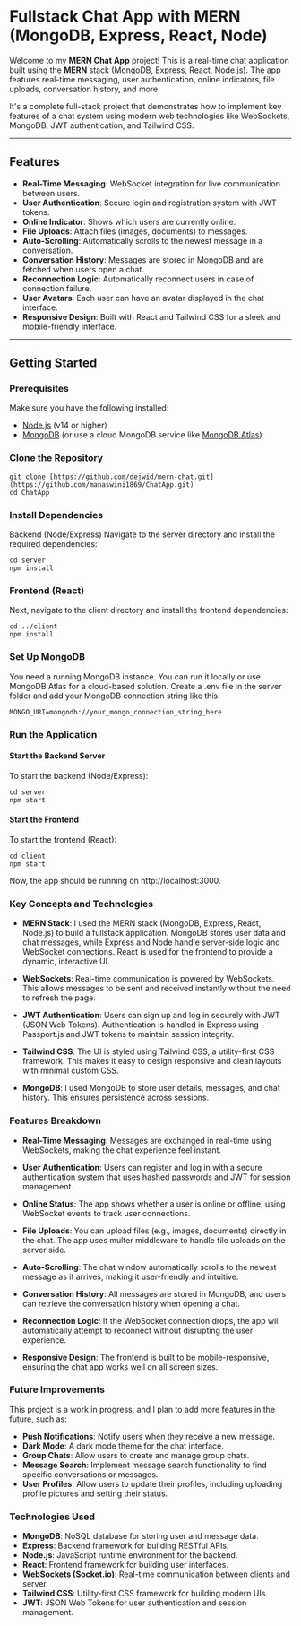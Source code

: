 # Fullstack Chat App with MERN (MongoDB, Express, React, Node)

Welcome to my **MERN Chat App** project! This is a real-time chat application built using the **MERN** stack (MongoDB, Express, React, Node.js). The app features real-time messaging, user authentication, online indicators, file uploads, conversation history, and more.

It's a complete full-stack project that demonstrates how to implement key features of a chat system using modern web technologies like WebSockets, MongoDB, JWT authentication, and Tailwind CSS.

---

## Features

- **Real-Time Messaging**: WebSocket integration for live communication between users.
- **User Authentication**: Secure login and registration system with JWT tokens.
- **Online Indicator**: Shows which users are currently online.
- **File Uploads**: Attach files (images, documents) to messages.
- **Auto-Scrolling**: Automatically scrolls to the newest message in a conversation.
- **Conversation History**: Messages are stored in MongoDB and are fetched when users open a chat.
- **Reconnection Logic**: Automatically reconnect users in case of connection failure.
- **User Avatars**: Each user can have an avatar displayed in the chat interface.
- **Responsive Design**: Built with React and Tailwind CSS for a sleek and mobile-friendly interface.

---

## Getting Started

### Prerequisites

Make sure you have the following installed:

- [Node.js](https://nodejs.org/) (v14 or higher)
- [MongoDB](https://www.mongodb.com/try/download/community) (or use a cloud MongoDB service like [MongoDB Atlas](https://www.mongodb.com/cloud/atlas))

### Clone the Repository

```
git clone [https://github.com/dejwid/mern-chat.git](https://github.com/manaswini1869/ChatApp.git)
cd ChatApp
```
### Install Dependencies
Backend (Node/Express)
Navigate to the server directory and install the required dependencies:

```
cd server
npm install
```
### Frontend (React)
Next, navigate to the client directory and install the frontend dependencies:

```
cd ../client
npm install
```
### Set Up MongoDB
You need a running MongoDB instance. You can run it locally or use MongoDB Atlas for a cloud-based solution. Create a .env file in the server folder and add your MongoDB connection string like this:
```
MONGO_URI=mongodb://your_mongo_connection_string_here
```

### Run the Application
#### Start the Backend Server
To start the backend (Node/Express):

```
cd server
npm start
```
#### Start the Frontend
To start the frontend (React):
```
cd client
npm start
```
Now, the app should be running on http://localhost:3000.

### Key Concepts and Technologies
- **MERN Stack**: I used the MERN stack (MongoDB, Express, React, Node.js) to build a fullstack application. MongoDB stores user data and chat messages, while Express and Node handle server-side logic and WebSocket connections. React is used for the frontend to provide a dynamic, interactive UI.

- **WebSockets**: Real-time communication is powered by WebSockets. This allows messages to be sent and received instantly without the need to refresh the page.

- **JWT Authentication**: Users can sign up and log in securely with JWT (JSON Web Tokens). Authentication is handled in Express using Passport.js and JWT tokens to maintain session integrity.

- **Tailwind CSS**: The UI is styled using Tailwind CSS, a utility-first CSS framework. This makes it easy to design responsive and clean layouts with minimal custom CSS.

- **MongoDB**: I used MongoDB to store user details, messages, and chat history. This ensures persistence across sessions.

### Features Breakdown
- **Real-Time Messaging**: Messages are exchanged in real-time using WebSockets, making the chat experience feel instant.

- **User Authentication**: Users can register and log in with a secure authentication system that uses hashed passwords and JWT for session management.

- **Online Status**: The app shows whether a user is online or offline, using WebSocket events to track user connections.

- **File Uploads**: You can upload files (e.g., images, documents) directly in the chat. The app uses multer middleware to handle file uploads on the server side.

- **Auto-Scrolling**: The chat window automatically scrolls to the newest message as it arrives, making it user-friendly and intuitive.

- **Conversation History**: All messages are stored in MongoDB, and users can retrieve the conversation history when opening a chat.

- **Reconnection Logic**: If the WebSocket connection drops, the app will automatically attempt to reconnect without disrupting the user experience.

- **Responsive Design**: The frontend is built to be mobile-responsive, ensuring the chat app works well on all screen sizes.

### Future Improvements
This project is a work in progress, and I plan to add more features in the future, such as:

- **Push Notifications**: Notify users when they receive a new message.
- **Dark Mode**: A dark mode theme for the chat interface.
- **Group Chats**: Allow users to create and manage group chats.
- **Message Search**: Implement message search functionality to find specific conversations or messages.
- **User Profiles**: Allow users to update their profiles, including uploading profile pictures and setting their status.
### Technologies Used
- **MongoDB**: NoSQL database for storing user and message data.
- **Express**: Backend framework for building RESTful APIs.
- **Node.js**: JavaScript runtime environment for the backend.
- **React**: Frontend framework for building user interfaces.
- **WebSockets (Socket.io)**: Real-time communication between clients and server.
- **Tailwind CSS**: Utility-first CSS framework for building modern UIs.
- **JWT**: JSON Web Tokens for user authentication and session management.
